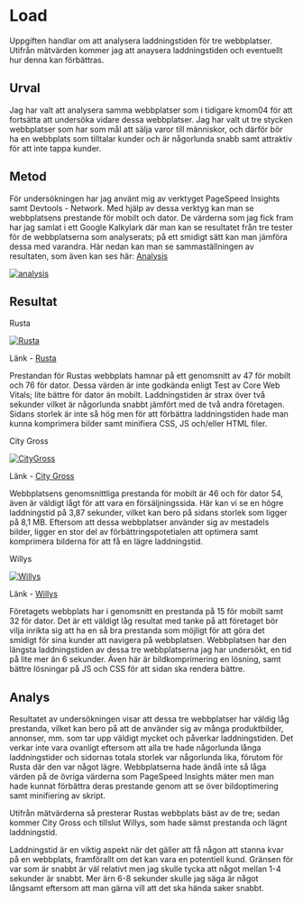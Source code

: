Load
=======================

Uppgiften handlar om att analysera laddningstiden för tre webbplatser. Utifrån mätvärden kommer jag att anaysera laddningstiden och eventuellt hur denna kan förbättras.

Urval
-----------------------

Jag har valt att analysera samma webbplatser som i tidigare kmom04 för att fortsätta att undersöka vidare dessa webbplatser. Jag har valt ut tre stycken webbplatser som har som mål att sälja varor till människor, och därför bör ha en webbplats som tilltalar kunder och är någorlunda snabb samt attraktiv för att inte tappa kunder. 

Metod
-----------------------

För undersökningen har jag använt mig av verktyget PageSpeed Insights samt Devtools - Network. Med hjälp av dessa verktyg kan man se webbplatsens prestande för mobilt och dator. De värderna som jag fick fram har jag samlat i ett Google Kalkylark där man kan se resultatet från tre tester för de webbplatserna som analyserats; på ett smidigt sätt kan man jämföra dessa med varandra. Här nedan kan man se sammaställningen av resultaten, som även kan ses här: [Analysis](https://docs.google.com/spreadsheets/d/1ASgPFp0rXllDr_LJp5bSdMsthWKE_bqUFsJ0oh_ULFw/edit?gid=0#gid=0)

<a href="%base_url%/image/analysis.png" target="_blank">
    <picture>
        <source media="(min-width: 668px)" srcset="%base_url%/image/analysis.png">
        <img src="%base_url%/image/analysis.png&w=1200" alt="analysis">
    </picture>
</a>

Resultat
-----------------------

Rusta

<a href="%base_url%/image/rusta.png" target="_blank">
    <picture>
        <source media="(min-width: 668px)" srcset="%base_url%/image/rusta.png">
        <img src="%base_url%/image/rusta.png&w=667" alt="Rusta">
    </picture>
</a>

Länk - [Rusta](https://www.rusta.com/sv-se)

Prestandan för Rustas webbplats hamnar på ett genomsnitt av 
47 för mobilt och 76 för dator. Dessa värden är inte godkända enligt Test av Core Web Vitals; lite bättre för dator än mobilt. Laddningstiden är strax över två sekunder vilket är någorlunda snabbt jämfört med de två andra företagen. Sidans storlek är inte så hög men för att förbättra laddningstiden hade man kunna komprimera bilder samt minifiera CSS, JS och/eller HTML filer.

City Gross

<a href="%base_url%/image/citygross.png" target="_blank">
    <picture>
        <source media="(min-width: 668px)" srcset="%base_url%/image/citygross.png">
        <img src="%base_url%/image/citygross.png&w=667" alt="CityGross">
    </picture>
</a>

Länk - [City Gross](https://www.citygross.se/)

Webbplatsens genomsnittliga prestanda för mobilt är 46 och för dator 54, även är väldigt lågt för att vara en försäljningssida. Här kan vi se en högre laddningstid på 3,87 sekunder, vilket kan bero på sidans storlek som ligger på 8,1 MB. Eftersom att dessa webbplatser använder sig av mestadels bilder, ligger en stor del av förbättringspotetialen att optimera samt komprimera bilderna för att få en lägre laddningstid. 

Willys

<a href="%base_url%/image/willys.png" target="_blank">
    <picture>
        <source media="(min-width: 668px)" srcset="%base_url%/image/willys.png">
        <img src="%base_url%/image/willys.png&w=667" alt="Willys">
    </picture>
</a>

Länk - [Willys](https://www.willys.se/)

Företagets webbplats har i genomsnitt en prestanda på 15 för mobilt samt 32 för dator. Det är ett väldigt låg resultat med tanke på att företaget bör vilja inrikta sig att ha en så bra prestanda som möjligt för att göra det smidigt för sina kunder att navigera på webbplatsen. Webbplatsen har den längsta laddningstiden av dessa tre webbplatserna jag har undersökt, en tid på lite mer än 6 sekunder. Även här är bildkomprimering en lösning, samt bättre lösningar på JS och CSS för att sidan ska rendera bättre. 

Analys
-----------------------

Resultatet av undersökningen visar att dessa tre webbplatser har väldig låg prestanda, vilket kan bero på att de använder sig av många produktbilder, annonser, mm. som tar upp väldigt mycket och påverkar laddningstiden. Det verkar inte vara ovanligt eftersom att alla tre hade någorlunda långa laddningstider och sidornas totala storlek var någorlunda lika, förutom för Rusta där den var något lägre. Webbplatserna hade ändå inte så låga värden på de övriga värderna som PageSpeed Insights mäter men man hade kunnat förbättra deras prestande genom att se över bildoptimering samt minifiering av skript.

Utifrån mätvärderna så presterar Rustas webbplats bäst av de tre; sedan kommer City Gross och tillslut Willys, som hade sämst prestanda och lägnt laddningstid.

Laddningstid är en viktig aspekt när det gäller att få någon att stanna kvar på en webbplats, framförallt om det kan vara en potentiell kund. Gränsen för var som är snabbt är väl relativt men jag skulle tycka att något mellan 1-4 sekunder är snabbt. Mer ärn 6-8 sekunder skulle jag säga är något långsamt eftersom att man gärna vill att det ska hända saker snabbt. 
